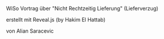 WiSo Vortrag über 
"Nicht Rechtzeitig Lieferung" (Lieferverzug)

erstellt mit Reveal.js (by Hakim El Hattab)

von 
Alian Saracevic
